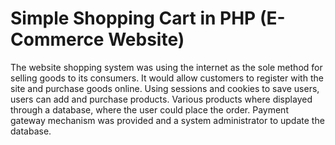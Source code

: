 # Simple Shopping Cart in PHP (E-Commerce Website)

The website shopping system was using the internet as the sole method for selling goods to its consumers. It would allow customers to register with the site and purchase goods online. Using sessions and cookies to save users, users can add and purchase products. Various products where displayed through a database, where the user could place the order. Payment gateway mechanism was provided and a system administrator to update the database.
